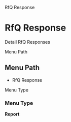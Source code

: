 
RfQ Response
# RfQ Response


Detail RfQ Responses

Menu Path
## Menu Path



- RfQ Response

Menu Type
### Menu Type

**Report**


